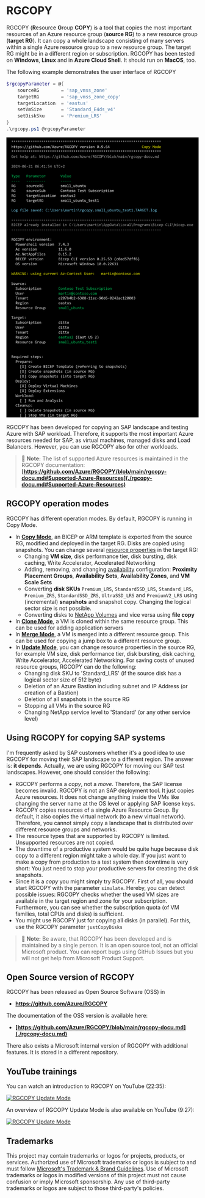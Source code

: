 # RGCOPY

RGCOPY (**R**esource **G**roup **COPY**) is a tool that copies the most important resources of an Azure resource group (**source RG**) to a new resource group (**target RG**). It can copy a whole landscape consisting of many servers within a single Azure resource group to a new resource group. The target RG might be in a different region or subscription. RGCOPY has been tested on **Windows**, **Linux** and in **Azure Cloud Shell**. It should run on **MacOS**, too.

The following example demonstrates the user interface of RGCOPY

```powershell
$rgcopyParameter = @{
    sourceRG        = 'sap_vmss_zone'
    targetRG        = 'sap_vmss_zone_copy'
    targetLocation  = 'eastus'
    setVmSize       = 'Standard_E4ds_v4'
    setDiskSku      = 'Premium_LRS'
}
.\rgcopy.ps1 @rgcopyParameter
```

!["RGCOPY"](/images/RGCOPY.png)

RGCOPY has been developed for copying an SAP landscape and testing Azure with SAP workload. Therefore, it supports the most important Azure resources needed for SAP, as virtual machines, managed disks and Load Balancers. However, you can use RGCOPY also for other workloads.

>:memo: **Note:** The list of supported Azure resources is maintained in the RGCOPY documentation: **[https://github.com/Azure/RGCOPY/blob/main/rgcopy-docu.md#Supported-Azure-Resources](./rgcopy-docu.md#Supported-Azure-Resources)** 

## RGCOPY operation modes

RGCOPY has different operation modes. By default, RGCOPY is running in Copy Mode. 
- In **[Copy Mode](./rgcopy-docu.md#Workflow)**, an BICEP or ARM template is exported from the source RG, modified and deployed in the target RG. Disks are copied using snapshots. You can change several [resource properties](./rgcopy-docu.md#Resource-Configuration-Parameters) in the target RG:
    - Changing **VM size**, disk performance tier, disk bursting, disk caching, Write Accelerator, Accelerated Networking
    - Adding, removing, and changing [availability](./rgcopy-docu.md#Parameters-for-Availability) configuration: **Proximity Placement Groups**, **Availability Sets**, **Availability Zones**, and **VM Scale Sets**
    - Converting **disk SKUs** `Premium_LRS`, `StandardSSD_LRS`, `Standard_LRS`, `Premium_ZRS`, `StandardSSD_ZRS`, `UltraSSD_LRS` and `PremiumV2_LRS` using (incremental) **snapshots** and snapshot copy. Changing the logical sector size is not possible.
    - Converting disks to [NetApp Volumes](./rgcopy-docu.md#NetApp-Volumes-and-Ultra-SSD-Disks) and vice versa using **file copy**
- In **[Clone Mode](./rgcopy-docu.md#Clone-Mode)**, a VM is cloned within the same resource group. This can be used for adding application servers
- In **[Merge Mode](./rgcopy-docu.md#Merge-Mode)**, a VM is merged into a different resource group. This can be used for copying a jump box to a different resource group.
- In **[Update Mode](./rgcopy-docu.md#Update-Mode)**, you can change resource properties in the source RG, for example VM size, disk performance tier, disk bursting, disk caching, Write Accelerator, Accelerated Networking. For saving costs of unused resource groups, RGCOPY can do the following:
    - Changing disk SKU to 'Standard_LRS' (if the source disk has a logical sector size of 512 byte)
    - Deletion of an Azure Bastion including subnet and IP Address (or creation of a Bastion)
    - Deletion of all snapshots in the source RG
    - Stopping all VMs in the source RG
    - Changing NetApp service level to 'Standard' (or any other service level)

## Using RGCOPY for copying SAP systems

I'm frequently asked by SAP customers whether it's a good idea to use RGCOPY for moving their SAP landscape to a different region. The answer is: **it depends**. Actually, we are using RGCOPY for moving our SAP test landscapes. However, one should consider the following: <ul><li>RGCOPY performs a *copy*, not a *move*. Therefore, the SAP license becomes invalid. RGCOPY is not an SAP deployment tool. It just copies Azure resources. It does not change anything inside the VMs like changing the server name at the OS level or applying SAP license keys. </li><li> RGCOPY copies resources of a single Azure Resource Group. By default, it also copies the virtual network (to a new virtual network). Therefore, you cannot simply copy a landscape that is distributed over different resource groups and networks.</li><li> The resource types that are supported by RGCOPY is limited. Unsupported resources are not copied.</li><li> The downtime of a productive system would be quite huge because disk copy to a different region might take a whole day. If you just want to make a copy from production to a test system then downtime is very short: You just need to stop your productive servers for creating the disk snapshots.</li><li> Since it is a *copy* you might simply try RGCOPY. First of all, you should start RGCOPY with the parameter `simulate`. Hereby, you can detect possible issues: RGCOPY checks whether the used VM sizes are available in the target region and zone for your subscription. Furthermore, you can see whether the subscription quota (of VM families, total CPUs and disks) is sufficient. </li><li> You might use RGCOPY just for copying all disks (in parallel). For this, use the RGCOPY parameter `justCopyDisks`</li></ul> 

>:memo: **Note:** Be aware, that RGCOPY has been developed and is maintained by a single person. It is an open source tool, not an official Microsoft product. You can report bugs using GitHub Issues but you will not get help from Microsoft Product Support.

## Open Source version of RGCOPY
RGCOPY has been released as Open Source Software (OSS) in
- **https://github.com/Azure/RGCOPY**

The documentation of the OSS version is available here:

- **[https://github.com/Azure/RGCOPY/blob/main/rgcopy-docu.md](./rgcopy-docu.md)** 

There also exists a Microsoft internal version of RGCOPY with additional features. It is stored in a different repository. 

## YouTube trainings
You can watch an introduction to RGCOPY on YouTube (22:35):

[![RGCOPY Update Mode](https://i.ytimg.com/vi/8pCN10CRXtY/hqdefault.jpg)](https://www.youtube.com/watch?v=8pCN10CRXtY)

An overview of RGCOPY Update Mode is also available on YouTube (9:27):

[![RGCOPY Update Mode](https://i.ytimg.com/vi/_iiSeyci7TY/hqdefault.jpg)](https://www.youtube.com/watch?v=_iiSeyci7TY)

## Trademarks
This project may contain trademarks or logos for projects, products, or services. Authorized use of Microsoft 
trademarks or logos is subject to and must follow 
[Microsoft's Trademark & Brand Guidelines](https://www.microsoft.com/en-us/legal/intellectualproperty/trademarks/usage/general).
Use of Microsoft trademarks or logos in modified versions of this project must not cause confusion or imply Microsoft sponsorship.
Any use of third-party trademarks or logos are subject to those third-party's policies.

